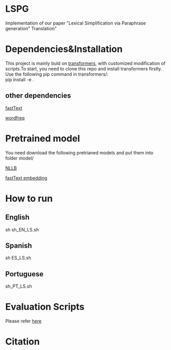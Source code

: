 # LSPG
Implementation of our paper "Lexical Simplification via Paraphrase generation"
Translation"
# Dependencies&Installation
This project is mainly buld on [transformers](https://github.com/huggingface/transformers/tree/v4.20-release), with customized modification of scripts.To start, you need to clone this repo and install transformers firstly. Use the following pip command in transformers/:  
pip install -e . 
## other dependencies
[fastText](https://github.com/facebookresearch/fastText)  

[wordfreq](https://github.com/rspeer/wordfreq)  


# Pretrained model
You need download the following pretrianed models and put them into folder model/  

[NLLB](https://huggingface.co/facebook/nllb-200-3.3B)  

[fastText embedding](https://fasttext.cc/docs/en/crawl-vectors.html)  

# How to run
## English
sh sh_EN_LS.sh  

## Spanish
sh ES_LS.sh  

## Portuguese
sh_PT_LS.sh  

# Evaluation Scripts
Please refer [here](https://github.com/LaSTUS-TALN-UPF/TSAR-2022-Shared-Task)

# Citation
<!-- Please cite as: -->
